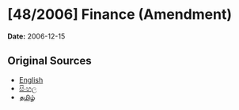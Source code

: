 # [48/2006] Finance (Amendment)

**Date:** 2006-12-15

## Original Sources

- [English](https://documents.gov.lk/view/acts/2006/12/48-2006_E.pdf)
- [සිංහල](https://documents.gov.lk/view/acts/2006/12/48-2006_S.pdf)
- [தமிழ்](https://documents.gov.lk/view/acts/2006/12/48-2006_T.pdf)
